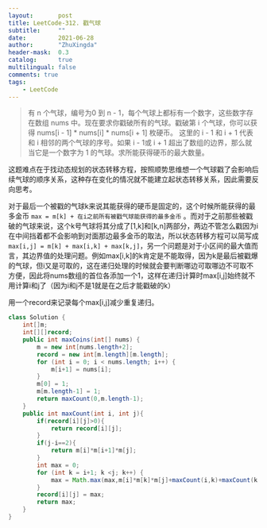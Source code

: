 ```yaml
---
layout:       post
title: LeetCode-312. 戳气球
subtitle:     ""
date:         2021-06-28
author:       "ZhuXingda"
header-mask:  0.3
catalog:      true
multilingual: false
comments: true
tags:
    - LeetCode
---
```

>有 n 个气球，编号为0 到 n - 1，每个气球上都标有一个数字，这些数字存在数组 nums 中。现在要求你戳破所有的气球。戳破第 i 个气球，你可以获得 nums[i - 1] * nums[i] * nums[i + 1] 枚硬币。 这里的 i - 1 和 i + 1 代表和 i 相邻的两个气球的序号。如果 i - 1或 i + 1 超出了数组的边界，那么就当它是一个数字为 1 的气球。求所能获得硬币的最大数量。

这题难点在于找动态规划的状态转移方程，按照顺势思维想一个气球戳了会影响后续气球的顺序关系，这种存在变化的情况就不能建立起状态转移关系，因此需要反向思考。

对于最后一个被戳的气球k来说其能获得的硬币是固定的，这个时候所能获得的最多金币 ``max = m[k] + 在i之前所有被戳气球能获得的最多金币`` 。而对于之前那些被戳破的气球来说，这个k号气球将其分成了[1,k]和[k,n]两部分，两边不管怎么戳因为i在中间挡着都不会影响到对面那边最多金币的取法，所以状态转移方程可以简写成``max[i,j] = m[k] + max[i,k] + max[k,j]``，另一个问题是对于小区间的最大值而言，其边界值的处理问题。例如max[i,k]的k肯定是不能取得，因为k是最后被戳爆的气球，但i又是可取的，这在递归处理的时候就会要判断哪边可取哪边不可取不方便，因此将nums数组的首位各添加一个1，这样在递归计算时max[i,j]始终就不用计算i和j了（因为i和j不是1就是在之后才能戳破的k）

用一个record来记录每个max[i,j]减少重复递归。
```java
class Solution {
    int[]m;
    int[][]record;
    public int maxCoins(int[] nums) {
        m = new int[nums.length+2];
        record = new int[m.length][m.length];
        for (int i = 0; i < nums.length; i++) {
            m[i+1] = nums[i];
        }
        m[0] = 1;
        m[m.length-1] = 1;
        return maxCount(0,m.length-1);
    }
    public int maxCount(int i, int j){
        if(record[i][j]>0){
            return record[i][j];
        }
        if(j-i==2){
            return m[i]*m[i+1]*m[j];
        }
        int max = 0;
        for (int k = i+1; k <j; k++) {
            max = Math.max(max,m[i]*m[k]*m[j]+maxCount(i,k)+maxCount(k,j));
        }
        record[i][j] = max;
        return max;
    }
}
```
